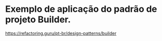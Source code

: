 # Exemplo de aplicação do padrão de projeto Builder.
 
https://refactoring.guru/pt-br/design-patterns/builder